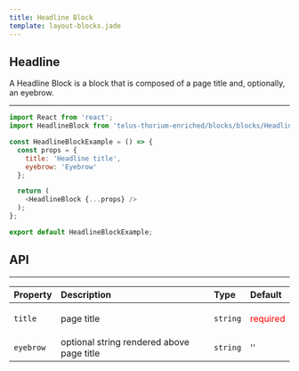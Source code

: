 ```yaml
---
title: Headline Block
template: layout-blocks.jade
---
```


## Headline

A Headline Block is a block that is composed of a page title and, optionally, an eyebrow.

---

<div id="headlineBlockExample"></div>
<script type="text/babel">
  ReactDOM.render(
    <TDSBlocks.HeadlineBlockExample />,
    document.getElementById('headlineBlockExample')
  );
</script>

```javascript
import React from 'react';
import HeadlineBlock from 'telus-thorium-enriched/blocks/blocks/HeadlineBlock';

const HeadlineBlockExample = () => {
  const props = {
    title: 'Headline title',
    eyebrow: 'Eyebrow'
  };

  return (
    <HeadlineBlock {...props} />
  );
};

export default HeadlineBlockExample;
```

## API


---
| Property |   Description   | Type | Default |
|:----|:------|:---|:---|
| `title` | page title | `string` |  <p style='color: red'>required</p> |
| `eyebrow` | optional string rendered above page title  | `string` |  '' |
